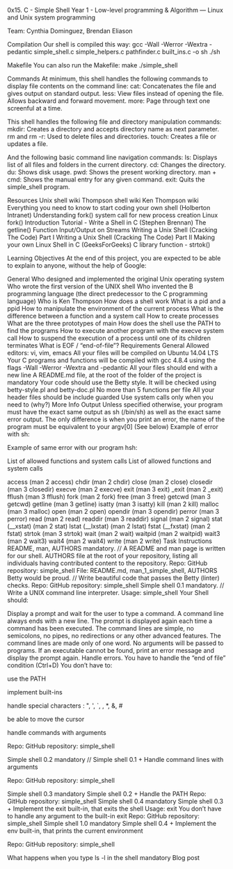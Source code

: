 0x15. C - Simple Shell
Year 1 - Low-level programming & Algorithm ― Linux and Unix system programming

Team: Cynthia Dominguez, Brendan Eliason

Compilation
Our shell is compiled this way:
gcc -Wall -Werror -Wextra -pedantic simple_shell.c simple_helpers.c pathfinder.c built_ins.c -o sh
./sh


Makefile
You can also run the Makefile:
make
./simple_shell


Commands
At minimum, this shell handles the following commands to display file contents on the command line:
cat: Concatenates the file and gives output on standard output.
less: View files instead of opening the file. Allows backward and forward movement.
more: Page through text one screenful at a time.

This shell handles the following file and directory manipulation commands:
mkdir: Creates a directory and accepts directory name as next parameter.
rm and rm -r: Used to delete files and directories.
touch: Creates a file or updates a file.

And the following basic command line navigation commands:
ls: Displays list of all files and folders in the current directory.
cd: Changes the directory.
du: Shows disk usage.
pwd: Shows the present working directory.
man + cmd: Shows the manual entry for any given command.
exit: Quits the simple_shell program.

Resources
Unix shell wiki
Thompson shell wiki
Ken Thompson wiki
Everything you need to know to start coding your own shell (Holberton Intranet)
Understanding fork() system call for new process creation
Linux fork() Introduction
Tutorial - Write a Shell in C (Stephen Brennan)
The getline() Function
Input/Output on Streams
Writing a Unix Shell (Cracking The Code) Part I
Writing a Unix Shell (Cracking The Code) Part II
Making your own Linux Shell in C (GeeksForGeeks)
C library function - strtok()

Learning Objectives
At the end of this project, you are expected to be able to explain to anyone, without the help of Google:

General
Who designed and implemented the original Unix operating system
Who wrote the first version of the UNIX shell
Who invented the B programming language (the direct predecessor to the C programming language)
Who is Ken Thompson
How does a shell work
What is a pid and a ppid
How to manipulate the environment of the current process
What is the difference between a function and a system call
How to create processes
What are the three prototypes of main
How does the shell use the PATH to find the programs
How to execute another program with the execve system call
How to suspend the execution of a process until one of its children terminates
What is EOF / “end-of-file”?
Requirements
General
Allowed editors: vi, vim, emacs
All your files will be compiled on Ubuntu 14.04 LTS
Your C programs and functions will be compiled with gcc 4.8.4 using the flags -Wall -Werror -Wextra and -pedantic
All your files should end with a new line
A README.md file, at the root of the folder of the project is mandatory
Your code should use the Betty style. It will be checked using betty-style.pl and betty-doc.pl
No more than 5 functions per file
All your header files should be include guarded
Use system calls only when you need to (why?)
More Info
Output
Unless specified otherwise, your program must have the exact same output as sh (/bin/sh) as well as the exact same error output.
The only difference is when you print an error, the name of the program must be equivalent to your argv[0] (See below)
Example of error with sh:

Example of same error with our program hsh:

List of allowed functions and system calls
List of allowed functions and system calls

access (man 2 access)
chdir (man 2 chdir)
close (man 2 close)
closedir (man 3 closedir)
execve (man 2 execve)
exit (man 3 exit)
_exit (man 2 _exit)
fflush (man 3 fflush)
fork (man 2 fork)
free (man 3 free)
getcwd (man 3 getcwd)
getline (man 3 getline)
isatty (man 3 isatty)
kill (man 2 kill)
malloc (man 3 malloc)
open (man 2 open)
opendir (man 3 opendir)
perror (man 3 perror)
read (man 2 read)
readdir (man 3 readdir)
signal (man 2 signal)
stat (__xstat) (man 2 stat)
lstat (__lxstat) (man 2 lstat)
fstat (__fxstat) (man 2 fstat)
strtok (man 3 strtok)
wait (man 2 wait)
waitpid (man 2 waitpid)
wait3 (man 2 wait3)
wait4 (man 2 wait4)
write (man 2 write)
Task Instructions
README, man, AUTHORS mandatory. // A README and man page is written for our shell. AUTHORS file at the root of your repository, listing all individuals having contributed content to the repository.
Repo: GitHub repository: simple_shell
File: README.md, man_1_simple_shell, AUTHORS
Betty would be proud. // Write beautiful code that passes the Betty (linter) checks.
Repo: GitHub repository: simple_shell
Simple shell 0.1 mandatory. // Write a UNIX command line interpreter.
Usage: simple_shell
Your Shell should:

Display a prompt and wait for the user to type a command. A command line always ends with a new line.
The prompt is displayed again each time a command has been executed.
The command lines are simple, no semicolons, no pipes, no redirections or any other advanced features.
The command lines are made only of one word. No arguments will be passed to programs.
If an executable cannot be found, print an error message and display the prompt again.
Handle errors.
You have to handle the “end of file” condition (Ctrl+D)
You don’t have to:

use the PATH

implement built-ins

handle special characters : ", ', `, , *, &, #

be able to move the cursor

handle commands with arguments

Repo: GitHub repository: simple_shell

Simple shell 0.2 mandatory // Simple shell 0.1 +
Handle command lines with arguments

Repo: GitHub repository: simple_shell

Simple shell 0.3 mandatory Simple shell 0.2 +
Handle the PATH
Repo: GitHub repository: simple_shell
Simple shell 0.4 mandatory Simple shell 0.3 +
Implement the exit built-in, that exits the shell
Usage: exit
You don’t have to handle any argument to the built-in exit
Repo: GitHub repository: simple_shell
Simple shell 1.0 mandatory Simple shell 0.4 +
Implement the env built-in, that prints the current environment

Repo: GitHub repository: simple_shell

What happens when you type ls -l in the shell mandatory Blog post
